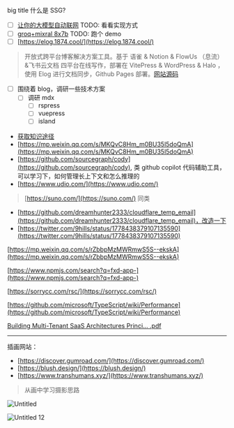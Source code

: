 big title 什么是 SSG?

  

- [ ] [让你的大模型自动联网](https://github.com/fatwang2/search2ai?tab=readme-ov-file) TODO: 看看实现方式
- [ ] [groq+mixral 8x7b](https://twitter.com/Bowie_the_N/status/1777149949987430556) TODO: 跑个 demo
- [ ] [https://elog.1874.cool/](https://elog.1874.cool/)

> 开放式跨平台博客解决方案工具。基于 语雀 & Notion & FlowUs （息流） &飞书云文档 四平台在线写作，部署在 VitePress & WordPress & Halo ，使用 Elog 进行文档同步，Github Pages 部署。[网站源码](https://github.com/LetTTGACO/elog-docs)

  

- [ ] 围绕着 blog，调研一些技术方案
    - [ ] 调研 mdx
        - [ ] rspress
        - [ ] vuepress
        - [ ] island

- [获取知识途径](https://twitter.com/qinxin33204/status/1767454851368444082)
- [https://mp.weixin.qq.com/s/MKQvC8Hm_m0BU35l5doQmA](https://mp.weixin.qq.com/s/MKQvC8Hm_m0BU35l5doQmA)
- [https://github.com/sourcegraph/cody](https://github.com/sourcegraph/cody), 类 github copilot 代码辅助工具，可以学习下，如何管理长上下文和怎么推理的
- [https://www.udio.com/](https://www.udio.com/)

> [https://suno.com/](https://suno.com/) 同类

- [https://github.com/dreamhunter2333/cloudflare_temp_email](https://github.com/dreamhunter2333/cloudflare_temp_email)，改造一下
- [https://twitter.com/9hills/status/1778438379107135590](https://twitter.com/9hills/status/1778438379107135590)

[https://mp.weixin.qq.com/s/rZbbpMzMWRmwS5S--ekskA](https://mp.weixin.qq.com/s/rZbbpMzMWRmwS5S--ekskA)

[https://www.npmjs.com/search?q=fxd-app-](https://www.npmjs.com/search?q=fxd-app-)

[https://sorrycc.com/rsc/](https://sorrycc.com/rsc/)

[https://github.com/microsoft/TypeScript/wiki/Performance](https://github.com/microsoft/TypeScript/wiki/Performance)

[Building Multi-Tenant SaaS Architectures Princi... .pdf](https://drive.google.com/file/d/17rDwLGvpEZh9RZQ4emd_NjGtbjx_Xyi7/view?usp=sharing)

---

插画网站：

- [https://discover.gumroad.com/](https://discover.gumroad.com/)
- [https://blush.design/](https://blush.design/)
- [https://www.transhumans.xyz/](https://www.transhumans.xyz/)

> 从画中学习摄影思路

![Untitled](https://dvlin-notes-assets.oss-cn-beijing.aliyuncs.com/Untitled.jpeg)

![Untitled 12](https://dvlin-notes-assets.oss-cn-beijing.aliyuncs.com/Untitled%2012.png)